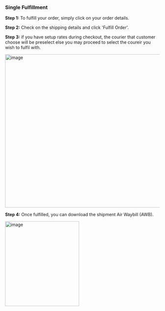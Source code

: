 ### Single Fulfillment

**Step 1:** To fulfill your order, simply click on your order details.

**Step 2:** Check on the shipping details and click 'Fulfill Order'.

**Step 3:** if you have setup rates during checkout, the courier that customer choose will be preselect else you may proceed to select the coureir you wish to fulfil with.

<img width="1261" height="499" alt="image" src="https://github.com/user-attachments/assets/76134926-ad2f-497d-bde5-a67577634744" />

**Step 4:** Once fulfilled, you can download the shipment Air Waybill (AWB).

<img width="241" height="276" alt="image" src="https://github.com/user-attachments/assets/8f4890e7-7025-495b-922b-04d8a6762e01" />

